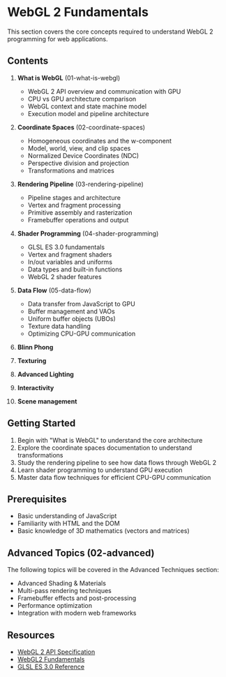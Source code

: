 # WebGL 2 Fundamentals

This section covers the core concepts required to understand WebGL 2 programming for web applications.

## Contents

1. **What is WebGL** (01-what-is-webgl)

    - WebGL 2 API overview and communication with GPU
    - CPU vs GPU architecture comparison
    - WebGL context and state machine model
    - Execution model and pipeline architecture

2. **Coordinate Spaces** (02-coordinate-spaces)

    - Homogeneous coordinates and the w-component
    - Model, world, view, and clip spaces
    - Normalized Device Coordinates (NDC)
    - Perspective division and projection
    - Transformations and matrices

3. **Rendering Pipeline** (03-rendering-pipeline)

    - Pipeline stages and architecture
    - Vertex and fragment processing
    - Primitive assembly and rasterization
    - Framebuffer operations and output

4. **Shader Programming** (04-shader-programming)

    - GLSL ES 3.0 fundamentals
    - Vertex and fragment shaders
    - In/out variables and uniforms
    - Data types and built-in functions
    - WebGL 2 shader features

5. **Data Flow** (05-data-flow)

    - Data transfer from JavaScript to GPU
    - Buffer management and VAOs
    - Uniform buffer objects (UBOs)
    - Texture data handling
    - Optimizing CPU-GPU communication

6. **Blinn Phong**

7. **Texturing**

8. **Advanced Lighting**

9. **Interactivity**

10. **Scene management**

## Getting Started

1. Begin with "What is WebGL" to understand the core architecture
2. Explore the coordinate spaces documentation to understand transformations
3. Study the rendering pipeline to see how data flows through WebGL 2
4. Learn shader programming to understand GPU execution
5. Master data flow techniques for efficient CPU-GPU communication

## Prerequisites

-   Basic understanding of JavaScript
-   Familiarity with HTML and the DOM
-   Basic knowledge of 3D mathematics (vectors and matrices)

## Advanced Topics (02-advanced)

The following topics will be covered in the Advanced Techniques section:

-   Advanced Shading & Materials
-   Multi-pass rendering techniques
-   Framebuffer effects and post-processing
-   Performance optimization
-   Integration with modern web frameworks

## Resources

-   [WebGL 2 API Specification](https://www.khronos.org/registry/webgl/specs/latest/2.0/)
-   [WebGL2 Fundamentals](https://webgl2fundamentals.org/)
-   [GLSL ES 3.0 Reference](https://www.khronos.org/registry/OpenGL/specs/es/3.0/GLSL_ES_Specification_3.00.pdf)
